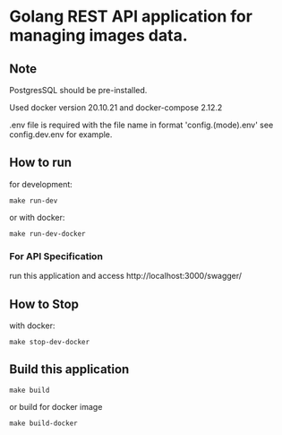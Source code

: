 # Golang REST API application for managing images data.

## Note

PostgresSQL should be pre-installed.

Used docker version 20.10.21 and docker-compose 2.12.2

.env file is required with the file name in format 'config.(mode).env' see config.dev.env for example.

## How to run
for development:
```
make run-dev
```
or with docker:
```
make run-dev-docker
```

### For API Specification
run this application and access http://localhost:3000/swagger/

## How to Stop
with docker:
```
make stop-dev-docker
```

## Build this application
```
make build
```
or build for docker image
```
make build-docker
```